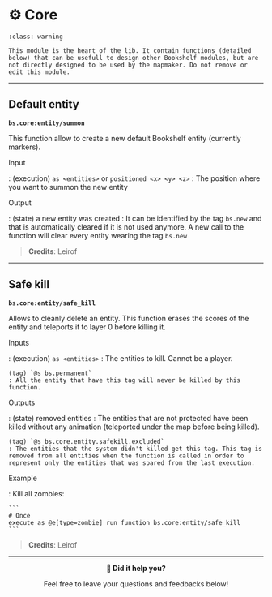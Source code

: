 # ⚙️ Core

```{admonition} Be careful!
:class: warning

This module is the heart of the lib. It contain functions (detailed below) that can be usefull to design other Bookshelf modules, but are not directly designed to be used by the mapmaker. Do not remove or edit this module.
```

---

## Default entity

**`bs.core:entity/summon`**

This function allow to create a new default Bookshelf entity (currently markers).

Input

:   (execution) `as <entities>` or `positioned <x> <y> <z>`
    : The position where you want to summon the new entity

Output

:   (state) a new entity was created
    : It can be identified by the tag `bs.new` and that is automatically cleared if it is not used anymore. A new call to the function will clear every entity wearing the tag `bs.new`

> **Credits**: Leirof

---

## Safe kill

**`bs.core:entity/safe_kill`**

Allows to cleanly delete an entity. This function erases the scores of the entity and teleports it to layer 0 before killing it.

Inputs

:   (execution) `as <entities>`
    : The entities to kill. Cannot be a player.

    (tag) `@s bs.permanent`
    : All the entity that have this tag will never be killed by this function.

Outputs

:   (state) removed entities
    : The entities that are not protected have been killed without any animation (teleported under the map before being killed).

    (tag) `@s bs.core.entity.safekill.excluded`
    : The entities that the system didn't killed get this tag. This tag is removed from all entities when the function is called in order to represent only the entities that was spared from the last execution.

Example

:   Kill all zombies:

    ```
    # Once
    execute as @e[type=zombie] run function bs.core:entity/safe_kill
    ```

> **Credits**: Leirof

---

<div align=center>

**💬 Did it help you?**

Feel free to leave your questions and feedbacks below!

</div>

<script src="https://giscus.app/client.js"
        data-repo="Gunivers/Glibs"
        data-repo-id="R_kgDOHQjqYg"
        data-category="Documentation"
        data-category-id="DIC_kwDOHQjqYs4CUQpy"
        data-mapping="title"
        data-strict="0"
        data-reactions-enabled="1"
        data-emit-metadata="0"
        data-input-position="bottom"
        data-theme="light"
        data-lang="fr"
        data-loading="lazy"
        crossorigin="anonymous"
        async>
</script>